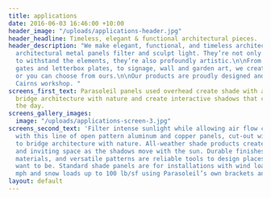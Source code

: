 ```yaml
---
title: applications
date: 2016-06-03 16:46:00 +10:00
header_image: "/uploads/applications-header.jpg"
header_headline: Timeless, elegant & functional architectural pieces.
header_description: "We make elegant, functional, and timeless architectural applications.\n\nOur
  architectural metal panels filter and sculpt light. They’re not only engineered
  to withstand the elements, they’re also profoundly artistic.\n\nFrom screens, panels,
  gates and letterbox plates, to signage, wall and garden art, we create your designs,
  or you can choose from ours.\n\nOur products are proudly designed and built in our
  Cairns workshop. "
screens_first_text: Parasoleil panels used overhead create shade with air circulation,
  bridge architecture with nature and create interactive shadows that change over
  the day.
screens_gallery_images:
  image: "/uploads/applications-screen-3.jpg"
screens_second_text: 'Filter intense sunlight while allowing air flow circulation
  with this line of open pattern aluminum and copper panels, cut-out with designs
  to bridge architecture with nature. All-weather shade products create an interesting
  and inviting space as the shadows move with the sun. Durable finishes, sustainable
  materials, and versatile patterns are reliable tools to design places where people
  want to be. Standard shade panels are for installations with wind loads up to 100
  mph and snow loads up to 100 lb/sf using Parasoleil’s own brackets and hardware.  '
layout: default
---
```


